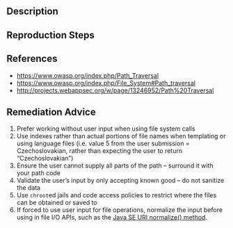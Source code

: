 ## Description


## Reproduction Steps


## References

- https://www.owasp.org/index.php/Path_Traversal
- https://www.owasp.org/index.php/File_System#Path_traversal
- http://projects.webappsec.org/w/page/13246952/Path%20Traversal


## Remediation Advice

1. Prefer working without user input when using file system calls
2. Use indexes rather than actual portions of file names when templating or using language files (i.e. value 5 from the user submission = Czechoslovakian, rather than expecting the user to return “Czechoslovakian”)
3. Ensure the user cannot supply all parts of the path – surround it with your path code
4. Validate the user’s input by only accepting known good – do not sanitize the data
5. Use `chroot`ed jails and code access policies to restrict where the files can be obtained or saved to
6. If forced to use user input for file operations, normalize the input before using in file I/O APIs, such as the [Java SE URI normalize() method](http://docs.oracle.com/javase/7/docs/api/java/net/URI.html#normalize).

